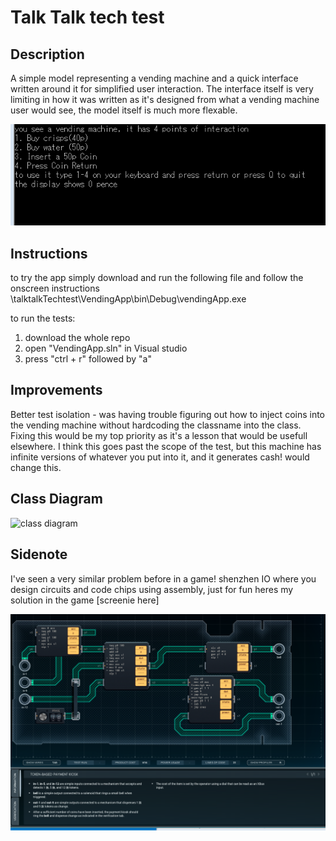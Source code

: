 # Talk Talk tech test

## Description
A simple model representing a vending machine and a quick interface written around it for simplified user interaction.
The interface itself is very limiting in how it was written as it's designed from what a vending machine user would see, the model itself is much more flexable.

![interface image](interface.PNG)

## Instructions
to try the app simply download and run the following file and follow the onscreen instructions
\talktalkTechtest\VendingApp\bin\Debug\vendingApp.exe

to run the tests:
1. download the whole repo 
2. open "VendingApp.sln" in Visual studio
3. press "ctrl + r" followed by "a"

## Improvements
Better test isolation - was having trouble figuring out how to inject coins into the vending machine without hardcoding the classname into the class. Fixing this would be my top priority as it's a lesson that would be usefull elsewhere.
I think this goes past the scope of the test, but this machine has infinite versions of whatever you put into it, and it generates cash! would change this.

## Class Diagram
![class diagram](classDiagram.PNG)


## Sidenote
I've seen a very similar problem before in a game! 
shenzhen IO where you design circuits and code chips using assembly, just for fun heres my solution in the game [screenie here]

![ShenZhen IO screenshot](shenzhen.PNG)
